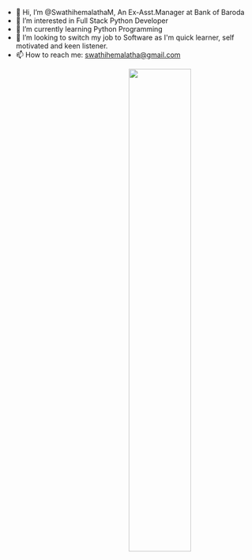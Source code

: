 
- 👋 Hi, I’m @SwathihemalathaM, An Ex-Asst.Manager at Bank of Baroda
- 👀 I’m interested in Full Stack Python Developer
- 🌱 I’m currently learning Python Programming
- 💞️ I’m looking to switch my job to Software as I'm quick learner, self motivated and keen listener.
- 📫 How to reach me: swathihemalatha@gmail.com


<div>
<img align="right" src="https://ih1.redbubble.net/image.1198935429.1096/st,small,507x507-pad,600x600,f8f8f8.u2.jpg" width="50%"/>
<br>

<!---
SwathihemalathaM/SwathihemalathaM is a ✨ special ✨ repository because its `README.md` (this file) appears on your GitHub profile.
You can click the Preview link to take a look at your changes.
--->
